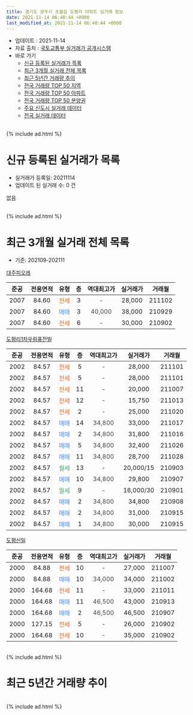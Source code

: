 ```yaml
---
title: 경기도 광주시 초월읍 도평리 아파트 실거래 정보
date: 2021-11-14 06:40:44 +0900
last_modified_at: 2021-11-14 06:40:44 +0900
---
```


* 업데이트 : 2021-11-14
* 자료 출처 : [국토교통부 실거래가 공개시스템](http://rt.molit.go.kr)
* 바로 가기
    * [신규 등록된 실거래가 목록](#신규-등록된-실거래가-목록)
    * [최근 3개월 실거래 전체 목록](#최근-3개월-실거래-전체-목록)
    * [최근 5년간 거래량 추이](#최근-5년간-거래량-추이)
    * [전국 거래량 TOP 50 지역](https://inasie.github.io/apt-trade-info/최근-3개월-전국에서-가장-거래가-많이-발생한-지역)
    * [전국 거래량 TOP 50 아파트](https://inasie.github.io/apt-trade-info/최근-3개월-전국에서-가장-거래가-많이-발생한-아파트)
    * [전국 거래량 TOP 50 분양권](https://inasie.github.io/apt-trade-info/최근-3개월-전국에서-가장-거래가-많이-발생한-분양권)
    * [주요 신도시 실거래 데이터](https://inasie.github.io/apt-trade-info/주요-신도시)
    * [전국 실거래 데이터](https://inasie.github.io/apt-trade-info/전국)
<br>
{% include ad.html %}
<br>

# 신규 등록된 실거래가 목록
* 실거래가 등록일: 20211114
* 업데이트 된 실거래 수: 0 건

없음

<br>
{% include ad.html %}
<br>

# 최근 3개월 실거래 전체 목록
* 기준: 202109-202111


[대주피오레](https://search.naver.com/search.naver?query=%EA%B2%BD%EA%B8%B0%EB%8F%84+%EA%B4%91%EC%A3%BC%EC%8B%9C+%EC%B4%88%EC%9B%94%EC%9D%8D+%EB%8F%84%ED%8F%89%EB%A6%AC+%EB%8C%80%EC%A3%BC%ED%94%BC%EC%98%A4%EB%A0%88)

|준공|전용면적|유형|층|역대최고가|실거래가|거래월|
|:---:|:---:|:---:|:---:|:---:|:---:|:---:|
|2007|84.60|<span style="color:#ff5a00">전세</span>|3|<span style="color:#444444">-</span>|28,000|211102|
|2007|84.60|<span style="color:#4285f3">매매</span>|3|<span style="color:#444444">40,000</span>|38,000|210929|
|2007|84.60|<span style="color:#ff5a00">전세</span>|6|<span style="color:#444444">-</span>|30,000|210902|

[도평리1차우림퓨전빌](https://search.naver.com/search.naver?query=%EA%B2%BD%EA%B8%B0%EB%8F%84+%EA%B4%91%EC%A3%BC%EC%8B%9C+%EC%B4%88%EC%9B%94%EC%9D%8D+%EB%8F%84%ED%8F%89%EB%A6%AC+%EB%8F%84%ED%8F%89%EB%A6%AC1%EC%B0%A8%EC%9A%B0%EB%A6%BC%ED%93%A8%EC%A0%84%EB%B9%8C)

|준공|전용면적|유형|층|역대최고가|실거래가|거래월|
|:---:|:---:|:---:|:---:|:---:|:---:|:---:|
|2002|84.57|<span style="color:#ff5a00">전세</span>|5|<span style="color:#444444">-</span>|28,000|211101|
|2002|84.57|<span style="color:#ff5a00">전세</span>|5|<span style="color:#444444">-</span>|28,000|211101|
|2002|84.57|<span style="color:#ff5a00">전세</span>|11|<span style="color:#444444">-</span>|20,000|211007|
|2002|84.57|<span style="color:#ff5a00">전세</span>|12|<span style="color:#444444">-</span>|15,750|211013|
|2002|84.57|<span style="color:#ff5a00">전세</span>|2|<span style="color:#444444">-</span>|25,000|211020|
|2002|84.57|<span style="color:#4285f3">매매</span>|14|<span style="color:#444444">34,800</span>|33,000|211017|
|2002|84.57|<span style="color:#4285f3">매매</span>|2|<span style="color:#444444">34,800</span>|31,800|211016|
|2002|84.57|<span style="color:#4285f3">매매</span>|5|<span style="color:#444444">34,800</span>|32,400|211026|
|2002|84.57|<span style="color:#4285f3">매매</span>|11|<span style="color:#444444">34,800</span>|28,700|211028|
|2002|84.57|<span style="color:#34a853">월세</span>|13|<span style="color:#444444">-</span>|20,000/15|210903|
|2002|84.57|<span style="color:#4285f3">매매</span>|10|<span style="color:#444444">34,800</span>|29,800|210907|
|2002|84.57|<span style="color:#34a853">월세</span>|9|<span style="color:#444444">-</span>|16,000/30|210901|
|2002|84.57|<span style="color:#4285f3">매매</span>|2|<span style="color:#444444">34,800</span>|34,800|210908|
|2002|84.57|<span style="color:#4285f3">매매</span>|2|<span style="color:#444444">34,800</span>|31,000|210915|
|2002|84.57|<span style="color:#4285f3">매매</span>|1|<span style="color:#444444">34,800</span>|30,000|210915|

[도평신일](https://search.naver.com/search.naver?query=%EA%B2%BD%EA%B8%B0%EB%8F%84+%EA%B4%91%EC%A3%BC%EC%8B%9C+%EC%B4%88%EC%9B%94%EC%9D%8D+%EB%8F%84%ED%8F%89%EB%A6%AC+%EB%8F%84%ED%8F%89%EC%8B%A0%EC%9D%BC)

|준공|전용면적|유형|층|역대최고가|실거래가|거래월|
|:---:|:---:|:---:|:---:|:---:|:---:|:---:|
|2000|84.88|<span style="color:#ff5a00">전세</span>|10|<span style="color:#444444">-</span>|27,000|211007|
|2000|84.88|<span style="color:#4285f3">매매</span>|10|<span style="color:#444444">34,000</span>|34,000|211002|
|2000|164.68|<span style="color:#ff5a00">전세</span>|11|<span style="color:#444444">-</span>|33,000|211011|
|2000|164.68|<span style="color:#4285f3">매매</span>|11|<span style="color:#444444">46,500</span>|43,000|210913|
|2000|164.68|<span style="color:#4285f3">매매</span>|2|<span style="color:#444444">46,500</span>|46,500|210907|
|2000|127.15|<span style="color:#ff5a00">전세</span>|5|<span style="color:#444444">-</span>|26,000|210902|
|2000|164.68|<span style="color:#ff5a00">전세</span>|10|<span style="color:#444444">-</span>|35,000|210902|


<br>
{% include ad.html %}
<br>

# 최근 5년간 거래량 추이


<div style="width:100%;">
    <canvas id="deal_progress" height="200"></canvas>
</div>

<script>
new Chart(document.getElementById("deal_progress"), {
    type: 'line',
    data: {
        labels: ['201611','201612','201701','201702','201703','201704','201705','201706','201707','201708','201709','201710','201711','201712','201801','201802','201803','201804','201805','201806','201807','201808','201809','201810','201811','201812','201901','201902','201903','201904','201905','201906','201907','201908','201909','201910','201911','201912','202001','202002','202003','202004','202005','202006','202007','202008','202009','202010','202011','202012','202101','202102','202103','202104','202105','202106','202107','202108','202109','202110','202111'],
        datasets: [{
            label: '매매',
            pointRadius: 1,
            data: [3, 6, 3, 7, 1, 2, 6, 17, 7, 2, 9, 8, 2, 1, 1, 10, 5, 8, 5, 7, 1, 4, 11, 6, 8, 4, 4, 5, 11, 1, 4, 4, 3, 5, 6, 5, 5, 8, 6, 7, 11, 12, 14, 18, 19, 24, 25, 18, 28, 11, 12, 12, 12, 29, 42, 10, 14, 20, 7, 5, 0],
            borderColor: "rgba(255, 201, 14, 1)",
            backgroundColor: "rgba(255, 201, 14, 0.5)",
            fill: false,
            lineTension: 0
        },{
            label: '전월세',
            pointRadius: 1,
            data: [7, 12, 1, 8, 9, 8, 5, 7, 4, 11, 1, 6, 8, 5, 7, 6, 10, 10, 4, 6, 2, 5, 8, 5, 5, 7, 3, 6, 3, 7, 6, 3, 6, 2, 3, 10, 3, 3, 5, 3, 4, 1, 4, 6, 4, 3, 2, 5, 7, 2, 3, 4, 4, 10, 14, 7, 9, 6, 5, 5, 3],
            borderColor: "rgba(0, 141, 185, 1)",
            backgroundColor: "rgba(0, 141, 185, 0.5)",
            fill: false,
            lineTension: 0
        }
        ]
    },
    options: {
        responsive: true,
        title: {
            display: false
        },
        tooltips: {
            mode: 'index',
            intersect: false
        },
        hover: {
            mode: 'nearest',
            intersect: true
        },
        scales: {
            xAxes: [{
                display: true,
                scaleLabel: {
                    display: true,
                    labelString: '년/월'
                }
            }],
            yAxes: [{
                display: true,
                ticks: {
                    suggestedMin: 0,
                },
                scaleLabel: {
                    display: true,
                    labelString: '실거래 수'
                }
            }]
        }
    }
});

</script>


<br>
{% include ad.html %}
<br>

